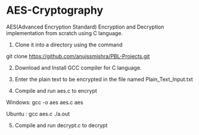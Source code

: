 # AES-Cryptography
AES(Advanced Encryption Standard) Encryption and Decryption implementation from scratch using C language.

1.  Clone it into a directory using the command
 
   git clone https://github.com/anujssmishra/PBL-Projects.git

2.  Download and Install GCC compiler for C language.

3.  Enter the plain text to be encrypted in the file named Plain_Text_Input.txt
4.  Compile and run aes.c to encrypt
  
  Windows:  gcc -o aes aes.c
            aes
            
  Ubuntu :  gcc aes.c
            ./a.out
            
 5.  Compile and run decrypt.c to decrypt 
